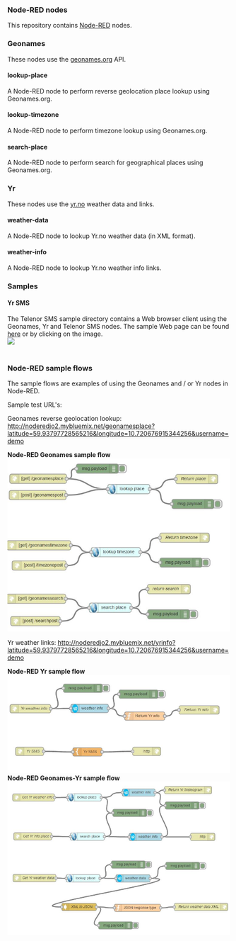 <html><body>
<h3>Node-RED nodes</h3>

This repository contains <a target="_blank" href="http://nodered.org/">Node-RED</a> nodes.

<h3>Geonames</h3>
These nodes use the <a target="_blank" href="http://geonames.org/">geonames.org</a> API.

<h4>lookup-place</h4>
A Node-RED node to perform reverse geolocation place lookup using Geonames.org.

<h4>lookup-timezone</h4>
A Node-RED node to perform timezone lookup using Geonames.org.

<h4>search-place</h4>
A Node-RED node to perform search for geographical places using Geonames.org.

<h3>Yr</h3>
These nodes use the <a target="_blank" href="http://yr.no/">yr.no</a> weather data and links.

<h4>weather-data</h4>
A Node-RED node to lookup Yr.no weather data (in XML format).

<h4>weather-info</h4>
A Node-RED node to lookup Yr.no weather info links.

<h3>Samples</h3>

<h4>Yr SMS</h4>
The Telenor SMS sample directory contains a Web browser client using the Geonames, Yr and Telenor SMS nodes.
The sample Web page can be found <a target="_blank" href="http://noderedjo2.mybluemix.net/yrsms">here</a>
or by clicking on the image.

<br>
<div>
<a target="_blank" href="http://noderedjo2.mybluemix.net/yrsms">
<img src="https://raw.githubusercontent.com/tverilytt/NODE-Red/master/telenorsms/sample/yrsms.jpg">
</a>
</div>
<br>

<h3>Node-RED sample flows</h3>
The sample flows are examples of using the Geonames and / or Yr nodes in Node-RED.

Sample test URL's:

<p> Geonames reverse geolocation lookup:
<a target="_blank" href="http://noderedjo2.mybluemix.net/geonamesplace?latitude=59.93797728565216&longitude=10.720676915344256&username=demo">http://noderedjo2.mybluemix.net/geonamesplace?latitude=59.93797728565216&longitude=10.720676915344256&username=demo</a>
</p>

<div><strong>Node-RED Geonames sample flow</strong></div>
<img src="./samples/Node-RED-Geonames.jpg" alt="Node-RED Geonames sample flow">

<p>Yr weather links:
<a target="_blank" href="http://noderedjo2.mybluemix.net/yrinfo?latitude=59.93797728565216&longitude=10.720676915344256&username=demo">http://noderedjo2.mybluemix.net/yrinfo?latitude=59.93797728565216&longitude=10.720676915344256&username=demo</a>
</p>

<div><strong>Node-RED Yr sample flow</strong></div>
<img src="./samples/Node-RED-Yr.jpg" alt="Node-RED Yr sample flow">

<div><strong>Node-RED Geonames-Yr sample flow</strong></div>
<img src="./samples/Node-RED-Geonames-Yr.jpg" alt="Node-RED Yr sample flow">

</body></html>
